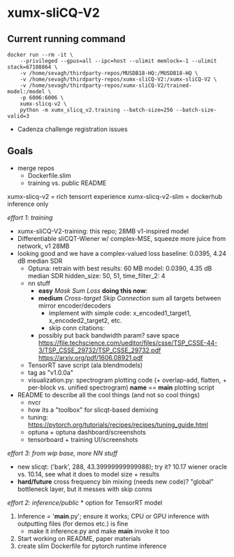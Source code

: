 # xumx-sliCQ-V2

## Current running command

```
docker run --rm -it \
    --privileged --gpus=all --ipc=host --ulimit memlock=-1 --ulimit stack=67108864 \
    -v /home/sevagh/thirdparty-repos/MUSDB18-HQ:/MUSDB18-HQ \
    -v /home/sevagh/thirdparty-repos/xumx-sliCQ-V2:/xumx-sliCQ-V2 \
    -v /home/sevagh/thirdparty-repos/xumx-sliCQ-V2/trained-model:/model \
    -p 6006:6006 \
    xumx-slicq-v2 \
    python -m xumx_slicq_v2.training --batch-size=256 --batch-size-valid=3
```

* Cadenza challenge registration issues

## Goals

* merge repos
    * Dockerfile.slim
    * training vs. public README

xumx-slicq-v2 = rich tensorrt experience
xumx-slicq-v2-slim = dockerhub inference only

*effort 1: training*
* xumx-sliCQ-V2-training: this repo; 28MB v1-inspired model
* Differentiable sliCQT-Wiener w/ complex-MSE, squeeze more juice from network, v1 28MB
* looking good and we have a complex-valued loss baseline: 0.0395, 4.24 dB median SDR
    * Optuna: retrain with best results: 60 MB model: 0.0390, 4.35 dB median SDR
        hidden_size: 50, 51, time_filter_2: 4
    * nn stuff
        * **easy** _Mask Sum Loss_ **doing this now**: 
        * **medium** _Cross-target Skip Connection_ sum all targets between mirror encoder/decoders
            * implement with simple code:  x_encoded1_target1, x_encoded2_target2, etc.
            * skip conn citations:
        * possibly put back bandwidth param? save space 
<https://file.techscience.com/ueditor/files/csse/TSP_CSSE-44-3/TSP_CSSE_29732/TSP_CSSE_29732.pdf>
<https://arxiv.org/pdf/1606.08921.pdf>
    * TensorRT save script (ala blendmodels)
    * tag as "v1.0.0a"
    * visualization.py: spectrogram plotting code (+ overlap-add, flatten, + per-block vs. unified spectrogram)
        __name__ == __main__ plotting script
* README to describe all the cool things (and not so cool things)
    * nvcr
    * how its a "toolbox" for slicqt-based demixing
    * tuning: <https://pytorch.org/tutorials/recipes/recipes/tuning_guide.html>
    * optuna + optuna dashboard/screenshots
    * tensorboard + training UI/screenshots

*effort 3: from wip base, more NN stuff*
* new slicqt: ('bark', 288, 43.39999999999988); try it?
    10.17 wiener oracle vs. 10.14,  see what it does to model size + results
* **hard/future** cross frequency bin mixing (needs new code)?
    "global" bottleneck layer, but it messes with skip conns

*effort 2: inference/public*
    * option for TensorRT model
1. Inference = '__main__.py'; ensure it works; CPU or GPU inference with outputting files (for demos etc.) is fine
    * make it inference.py and make __main__ invoke it too
1. Start working on README, paper materials
1. create slim Dockerfile for pytorch runtime inference
